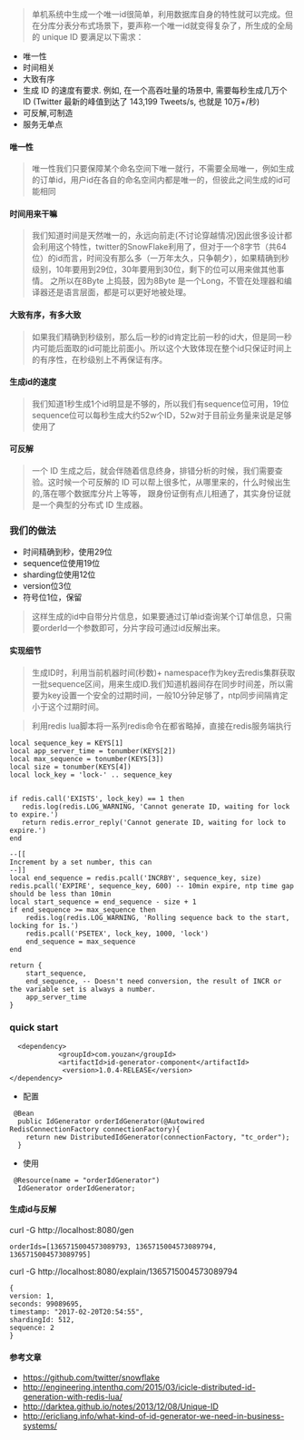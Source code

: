 > 单机系统中生成一个唯一id很简单，利用数据库自身的特性就可以完成。但在分库分表分布式场景下，要声称一个唯一id就变得复杂了，所生成的全局的 unique ID 要满足以下需求：

- 唯一性
- 时间相关
- 大致有序
- 生成 ID 的速度有要求. 例如, 在一个高吞吐量的场景中, 需要每秒生成几万个 ID (Twitter 最新的峰值到达了 143,199 Tweets/s, 也就是 10万+/秒)
- 可反解,可制造
- 服务无单点

#### 唯一性
> 唯一性我们只要保障某个命名空间下唯一就行，不需要全局唯一，例如生成的订单id，用户id在各自的命名空间内都是唯一的，但彼此之间生成的id可能相同

#### 时间用来干嘛
> 我们知道时间是天然唯一的，永远向前走(不讨论穿越情况)因此很多设计都会利用这个特性，twitter的SnowFlake利用了，但对于一个8字节（共64位）的id而言，时间没有那么多（一万年太久，只争朝夕），如果精确到秒级别，10年要用到29位，30年要用到30位，剩下的位可以用来做其他事情。
之所以在8Byte 上捣鼓，因为8Byte 是一个Long，不管在处理器和编译器还是语言层面，都是可以更好地被处理。

#### 大致有序，有多大致
> 如果我们精确到秒级别，那么后一秒的id肯定比前一秒的id大，但是同一秒内可能后面取的id可能比前面小。所以这个大致体现在整个id只保证时间上的有序性，在秒级别上不再保证有序。

#### 生成id的速度
> 我们知道1秒生成1个id明显是不够的，所以我们有sequence位可用，19位sequence位可以每秒生成大约52w个ID，52w对于目前业务量来说是足够使用了

#### 可反解
> 一个 ID 生成之后，就会伴随着信息终身，排错分析的时候，我们需要查验。这时候一个可反解的 ID 可以帮上很多忙，从哪里来的，什么时候出生的,落在哪个数据库分片上等等， 跟身份证倒有点儿相通了，其实身份证就是一个典型的分布式 ID 生成器。


### 我们的做法
- 时间精确到秒，使用29位
- sequence位使用19位
- sharding位使用12位
- version位3位
- 符号位1位，保留

> 这样生成的id中自带分片信息，如果要通过订单id查询某个订单信息，只需要orderId一个参数即可，分片字段可通过id反解出来。

#### 实现细节
> 生成ID时，利用当前机器时间(秒数)+ namespace作为key去redis集群获取一批sequence区间，用来生成ID.我们知道机器间存在同步时间差，所以需要为key设置一个安全的过期时间，一般10分钟足够了，ntp同步间隔肯定小于这个过期时间。

> 利用redis lua脚本将一系列redis命令在都省略掉，直接在redis服务端执行

```
local sequence_key = KEYS[1]
local app_server_time = tonumber(KEYS[2])
local max_sequence = tonumber(KEYS[3])
local size = tonumber(KEYS[4])
local lock_key = 'lock-' .. sequence_key


if redis.call('EXISTS', lock_key) == 1 then
   redis.log(redis.LOG_WARNING, 'Cannot generate ID, waiting for lock to expire.')
   return redis.error_reply('Cannot generate ID, waiting for lock to expire.')
end

--[[
Increment by a set number, this can
--]]
local end_sequence = redis.pcall('INCRBY', sequence_key, size)
redis.pcall('EXPIRE', sequence_key, 600) -- 10min expire, ntp time gap should be less than 10min
local start_sequence = end_sequence - size + 1
if end_sequence >= max_sequence then
    redis.log(redis.LOG_WARNING, 'Rolling sequence back to the start, locking for 1s.')
    redis.pcall('PSETEX', lock_key, 1000, 'lock')
    end_sequence = max_sequence
end

return {
    start_sequence,
    end_sequence, -- Doesn't need conversion, the result of INCR or the variable set is always a number.
    app_server_time
}

```

### quick start
```
  <dependency>
            <groupId>com.youzan</groupId>
            <artifactId>id-generator-component</artifactId>
             <version>1.0.4-RELEASE</version>
</dependency>
```

- 配置

```
 @Bean
  public IdGenerator orderIdGenerator(@Autowired RedisConnectionFactory connectionFactory){
    return new DistributedIdGenerator(connectionFactory, "tc_order");
  }
```
- 使用

```
 @Resource(name = "orderIdGenerator")
  IdGenerator orderIdGenerator;

```

#### 生成id与反解
curl -G http://localhost:8080/gen
```
orderIds=[1365715004573089793, 1365715004573089794, 1365715004573089795]
```

curl -G http://localhost:8080/explain/1365715004573089794

```
{
version: 1,
seconds: 99089695,
timestamp: "2017-02-20T20:54:55",
shardingId: 512,
sequence: 2
}

```

#### 参考文章
- https://github.com/twitter/snowflake
- http://engineering.intenthq.com/2015/03/icicle-distributed-id-generation-with-redis-lua/
- http://darktea.github.io/notes/2013/12/08/Unique-ID
- http://ericliang.info/what-kind-of-id-generator-we-need-in-business-systems/